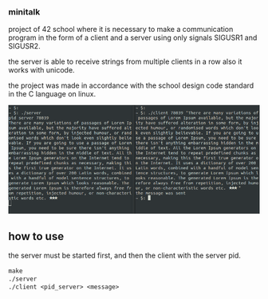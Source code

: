 ### minitalk

project of 42 school where it is necessary to make a communication program in the form of a client and a server using only signals SIGUSR1 and SIGUSR2.

the server is able to receive strings from multiple clients in a row also it works with unicode.

the project was made in accordance with the school design code standard in the C language on linux.

![mini](mini.png)

## how to use
the server must be started first, and then the client with the server pid.
```
make
./server
./client <pid_server> <message>
```